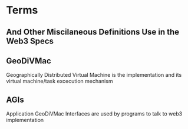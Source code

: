 # Terms 
## And Other Miscilaneous Definitions Use in the Web3 Specs

## GeoDiVMac 
Geographically Distributed Virtual Machine is the implementation and its virtual machine/task excecution mechanism

## AGIs 
Application GeoDiVMac Interfaces are used by programs to talk to web3 implementation
